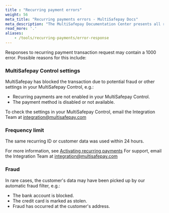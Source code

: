 ```yaml
---
title : "Recurring payment errors"
weight: 56
meta_title: "Recurring payments errors - MultiSafepay Docs"
meta_description: "The MultiSafepay Documentation Center presents all relevant information about our Plugins and API. You can also find support pages for payment methods, tools and general questions as well as the contact details of our Support and Integration Teams."
read_more: '.'
aliases:
    - /tools/recurring-payments/error-response
---
```

Responses to recurring payment transaction request may contain a 1000 error. Possible reasons for this include:

### MultiSafepay Control settings
MultiSafepay has blocked the transaction due to potential fraud or other settings in your MultiSafepay Control, e.g.:

- Recurring payments are not enabled in your MultiSafepay Control.
- The payment method is disabled or not available. 

To check the settings in your MultiSafepay Control, email the Integration Team at <integration@multisafepay.com>  

### Frequency limit
The same recurring ID or customer data was used within 24 hours.

For more information, see [Activating recurring payments](/tools/recurring-payments/activating-recurring-payments/)
For support, email the Integration Team at <integration@multisafepay.com>

### Fraud
In rare cases, the customer's data may have been picked up by our automatic fraud filter, e.g.:

- The bank account is blocked.
- The credit card is marked as stolen.
- Fraud has occurred at the customer's address. 













